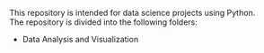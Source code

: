 This repository is intended for data science projects using Python.  
The repository is divided into the following folders:

- Data Analysis and Visualization